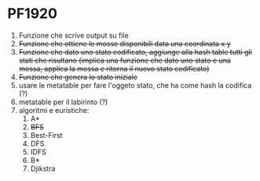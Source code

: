 # PF1920
1. Funzione che scrive output su file
2. ~~Funzione che ottiene le mosse disponibili data una coordinata x y~~
3. ~~Funzione che dato uno stato codificato, aggiunge alla hash table tutti gli stati che risultano (implica una funzione che dato uno stato e una mossa, applica la mossa e ritorna il nuovo stato codificato)~~
4. ~~Funzione che genera lo stato iniziale~~
5. usare le metatable per fare l'oggeto stato, che ha come hash la codifica (?)
6. metatable per il labirinto (?)
7. algoritmi e euristiche:
    1. A*
    2. ~~BFS~~
    3. Best-First
    4. DFS
    5. IDFS
    6. B*
    7. Djikstra
